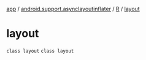 [app](../../../index.md) / [android.support.asynclayoutinflater](../../index.md) / [R](../index.md) / [layout](./index.md)

# layout

`class layout`
`class layout`